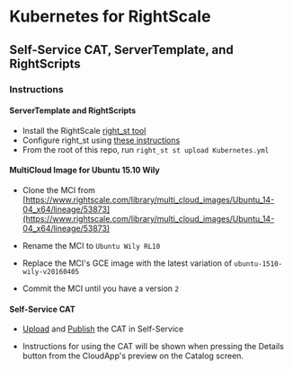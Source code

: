 # Kubernetes for RightScale

## Self-Service CAT, ServerTemplate, and RightScripts

### Instructions

#### ServerTemplate and RightScripts

* Install the RightScale [right_st tool](https://github.com/rightscale/right_st)
* Configure right_st using [these instructions](https://github.com/rightscale/right_st#configuration)
* From the root of this repo, run `right_st st upload Kubernetes.yml`

#### MultiCloud Image for Ubuntu 15.10 Wily

* Clone the MCI from [https://www.rightscale.com/library/multi_cloud_images/Ubuntu_14-04_x64/lineage/53873](https://www.rightscale.com/library/multi_cloud_images/Ubuntu_14-04_x64/lineage/53873)

* Rename the MCI to `Ubuntu Wily RL10`

* Replace the MCI's GCE image with the latest variation of `ubuntu-1510-wily-v20160405`

* Commit the MCI until you have a version `2`

#### Self-Service CAT

* [Upload](http://docs.rightscale.com/ss/guides/ss_testing_CATs.html) and [Publish](http://docs.rightscale.com/ss/guides/ss_publishing_CATs.html) the CAT in Self-Service

* Instructions for using the CAT will be shown when pressing the Details button from the CloudApp's preview on the Catalog screen.
